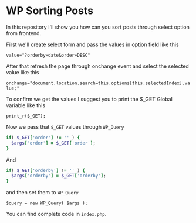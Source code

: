 # WP Sorting Posts

In this repository I'll show you how can you sort posts through select option from frontend.

First we'll create select form and pass the values in option field like this

`value="?orderby=date&order=DESC"`

After that refresh the page through onchange event and select the selected value like this

`onchange="document.location.search=this.options[this.selectedIndex].value;"`

To confirm we get the values I suggest you to print the $_GET Global variable like this

`print_r($_GET);`

Now we pass that `$_GET` values through `WP_Query`

```ruby
if( $_GET['order'] != '' ) {
  $args['order'] = $_GET['order'];
}
```

And

```ruby
if( $_GET['orderby'] != '' ) {
  $args['orderby'] = $_GET['orderby'];
}
```

and then set them to `WP_Query`

`$query = new WP_Query( $args );`


You can find complete code in `index.php`.
